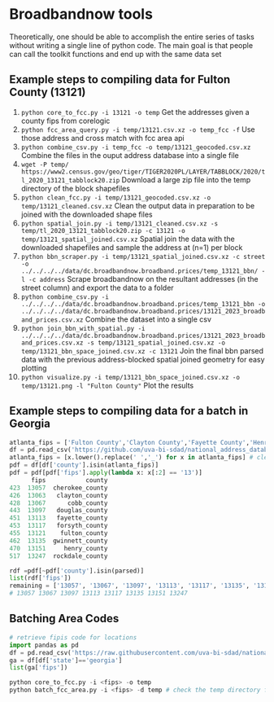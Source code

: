 # Broadbandnow tools

Theoretically, one should be able to accomplish the entire series of tasks without writing a single line of python code. The main goal is that people can call the toolkit functions and end up with the same data set


## Example steps to compiling data for Fulton County (13121)

1. `python core_to_fcc.py -i 13121 -o temp` Get the addresses given a county fips from corelogic
2. `python fcc_area_query.py -i temp/13121.csv.xz -o temp_fcc -f` Use those address and cross match with fcc area api
3. `python combine_csv.py -i temp_fcc -o temp/13121_geocoded.csv.xz` Combine the files in the ouput address database into a single file
4. `wget -P temp/ https://www2.census.gov/geo/tiger/TIGER2020PL/LAYER/TABBLOCK/2020/tl_2020_13121_tabblock20.zip` Download a large zip file into the temp directory of the block shapefiles
5. `python clean_fcc.py -i temp/13121_geocoded.csv.xz -o temp/13121_cleaned.csv.xz` Clean the output data in preparation to be joined with the downloaded shape files
6. `python spatial_join.py -i temp/13121_cleaned.csv.xz -s temp/tl_2020_13121_tabblock20.zip -c 13121 -o temp/13121_spatial_joined.csv.xz` Spatial join the data with the downloaded shapefiles and sample the address at (n=1) per block
7. `python bbn_scraper.py -i temp/13121_spatial_joined.csv.xz -c street -o ../../../../data/dc.broadbandnow.broadband.prices/temp_13121_bbn/ -l -c address` Scrape broadbandnow on the resultant addresses (in the street column) and export the data to a folder
8. `python combine_csv.py -i ../../../../data/dc.broadbandnow.broadband.prices/temp_13121_bbn -o ../../../../data/dc.broadbandnow.broadband.prices/13121_2023_broadband_prices.csv.xz` Combine the dataset into a single csv
9. `python join_bbn_with_spatial.py -i ../../../../data/dc.broadbandnow.broadband.prices/13121_2023_broadband_prices.csv.xz -s temp/13121_spatial_joined.csv.xz -o temp/13121_bbn_space_joined.csv.xz -c 13121` Join the final bbn parsed data with the previous address-blocked spatial joined geometry for easy plotting
10. `python visualize.py -i temp/13121_bbn_space_joined.csv.xz -o temp/13121.png -l "Fulton County"` Plot the results


## Example steps to compiling data for a batch in Georgia
```python
atlanta_fips = ['Fulton County','Clayton County','Fayette County','Henry County','Rockdale County','Gwinnett County','Forsyth County','Cherokee County','Cobb County','Douglas County']
df = pd.read_csv('https://github.com/uva-bi-sdad/national_address_database/raw/main/data/fips_county.csv', dtype={'fips':object})
atlanta_fips = [x.lower().replace(' ','_') for x in atlanta_fips] # clean the data
pdf = df[df['county'].isin(atlanta_fips)]
pdf = pdf[pdf['fips'].apply(lambda x: x[:2] == '13')]
      fips           county
423  13057  cherokee_county
426  13063   clayton_county
428  13067      cobb_county
443  13097   douglas_county
451  13113   fayette_county
453  13117   forsyth_county
455  13121    fulton_county
462  13135  gwinnett_county
470  13151     henry_county
517  13247  rockdale_county    

rdf =pdf[~pdf['county'].isin(parsed)]
list(rdf['fips'])
remaining = ['13057', '13067', '13097', '13113', '13117', '13135', '13151', '13247']
# 13057 13067 13097 13113 13117 13135 13151 13247
```

## Batching Area Codes
```python
# retrieve fipis code for locations
import pandas as pd
df = pd.read_csv('https://raw.githubusercontent.com/uva-bi-sdad/national_address_database/main/data/fips_county.csv',dtype={'fips':object})
ga = df[df['state']=='georgia']
list(ga['fips'])
```


```python
python core_to_fcc.py -i <fips> -o temp
python batch_fcc_area.py -i <fips> -d temp # check the temp directory for all the fips and assume temp_<fip>_fcc/ as output directory for the geocoded files
```